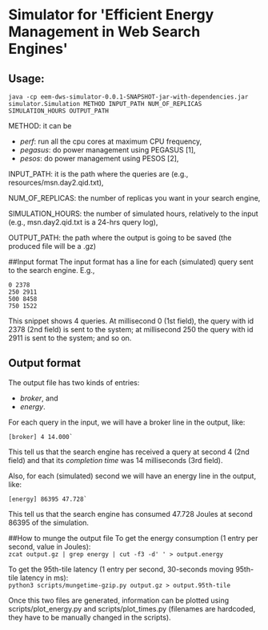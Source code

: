 # Simulator for '**Efficient Energy Management in Web Search Engines**'

## Usage:
`java -cp eem-dws-simulator-0.0.1-SNAPSHOT-jar-with-dependencies.jar simulator.Simulation METHOD INPUT_PATH NUM_OF_REPLICAS SIMULATION_HOURS OUTPUT_PATH`

METHOD: it can be 
* *perf*: run all the cpu cores at maximum CPU frequency,
* *pegasus*: do power management using PEGASUS [1],
* *pesos*: do power management using PESOS [2],

INPUT_PATH: it is the path where the queries are (e.g., resources/msn.day2.qid.txt),

NUM_OF_REPLICAS: the number of replicas you want in your search engine,

SIMULATION_HOURS: the number of simulated hours, relatively to the input (e.g., msn.day2.qid.txt is a 24-hrs query log),

OUTPUT_PATH: the path where the output is going to be saved (the produced file will be a .gz)

##Input format
The input format has a line for each (simulated) query sent to the search engine. E.g.,
```
0 2378
250 2911
500 8458
750 1522
```
This snippet shows 4 queries. At millisecond 0 (1st field), the query with id 2378 (2nd field) is sent to the system; at millisecond 250 the query with id 2911 is sent to the system; and so on. 

## Output format
The output file has two kinds of entries:
* *broker*, and
* *energy*.

For each query in the input, we will have a broker line in the output, like:
```
[broker] 4 14.000`
```
This tell us that the search engine has received a query at second 4 (2nd field) and that its *completion time* was 14 milliseconds (3rd field).

Also, for each (simulated) second we will have an energy line in the output, like:
```
[energy] 86395 47.728`
```
This tell us that the search engine has consumed 47.728 Joules at second 86395 of the simulation.

##How to munge the output file
To get the energy consumption (1 entry per second, value in Joules):  
`zcat output.gz | grep energy | cut -f3 -d' ' > output.energy`

To get the 95th-tile latency (1 entry per second, 30-seconds moving 95th-tile latency in ms):  
`python3 scripts/mungetime-gzip.py output.gz > output.95th-tile`

Once this two files are generated, information can be plotted using scripts/plot_energy.py and scripts/plot_times.py (filenames are hardcoded, they have to be manually changed in the scripts).